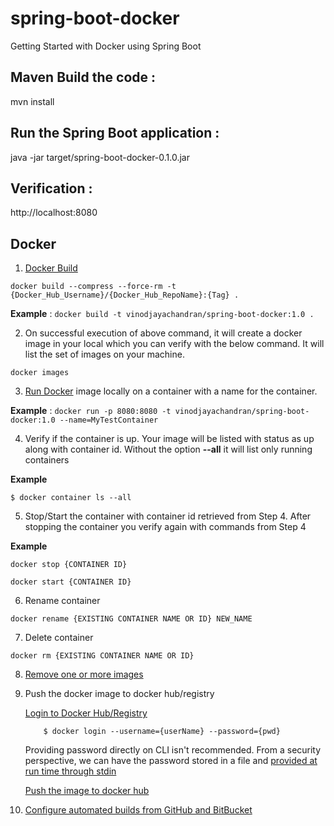 # spring-boot-docker
Getting Started with Docker using Spring Boot

## Maven Build the code :
  mvn install
## Run the Spring Boot application :
  java -jar target/spring-boot-docker-0.1.0.jar
## Verification :
  http://localhost:8080
## Docker

1. [Docker Build](https://docs.docker.com/engine/reference/commandline/build/#tag-an-image--t)
  
`docker build --compress --force-rm -t {Docker_Hub_Username}/{Docker_Hub_RepoName}:{Tag} .`
  
**Example** : `docker build -t vinodjayachandran/spring-boot-docker:1.0 . `

2. On successful execution of above command, it will create a docker image in your local which you can verify with the below command. It will list the set of images on your machine.

`docker images`

3. [Run Docker](https://docs.docker.com/engine/reference/commandline/run/) image locally on a container with a name for the container.

**Example** : `docker run -p 8080:8080 -t vinodjayachandran/spring-boot-docker:1.0 --name=MyTestContainer`

4. Verify if the container is up. Your image will be listed with status as up along with container id. Without the option **--all** it will list only running containers

**Example**

`$ docker container ls --all`

5. Stop/Start the container with container id retrieved from Step 4. After stopping the container you verify again with commands from Step 4

**Example** 

`docker stop {CONTAINER ID}`

`docker start {CONTAINER ID}`

6. Rename container

`docker rename {EXISTING CONTAINER NAME OR ID} NEW_NAME`

7. Delete container

`docker rm {EXISTING CONTAINER NAME OR ID}`

8. [Remove one or more images](https://docs.docker.com/engine/reference/commandline/rmi/)

9. Push the docker image to docker hub/registry

   [Login to Docker Hub/Registry](https://docs.docker.com/engine/reference/commandline/login/)

           $ docker login --username={userName} --password={pwd}
   Providing password directly on CLI isn't recommended. From a security perspective, we can have the password stored in a file and [provided at run time through stdin](https://docs.docker.com/engine/reference/commandline/login/#provide-a-password-using-stdin)

      [Push the image to docker hub](https://docs.docker.com/engine/reference/commandline/push/)


10. [Configure automated builds from GitHub and BitBucket](https://docs.docker.com/docker-hub/builds/link-source/)

